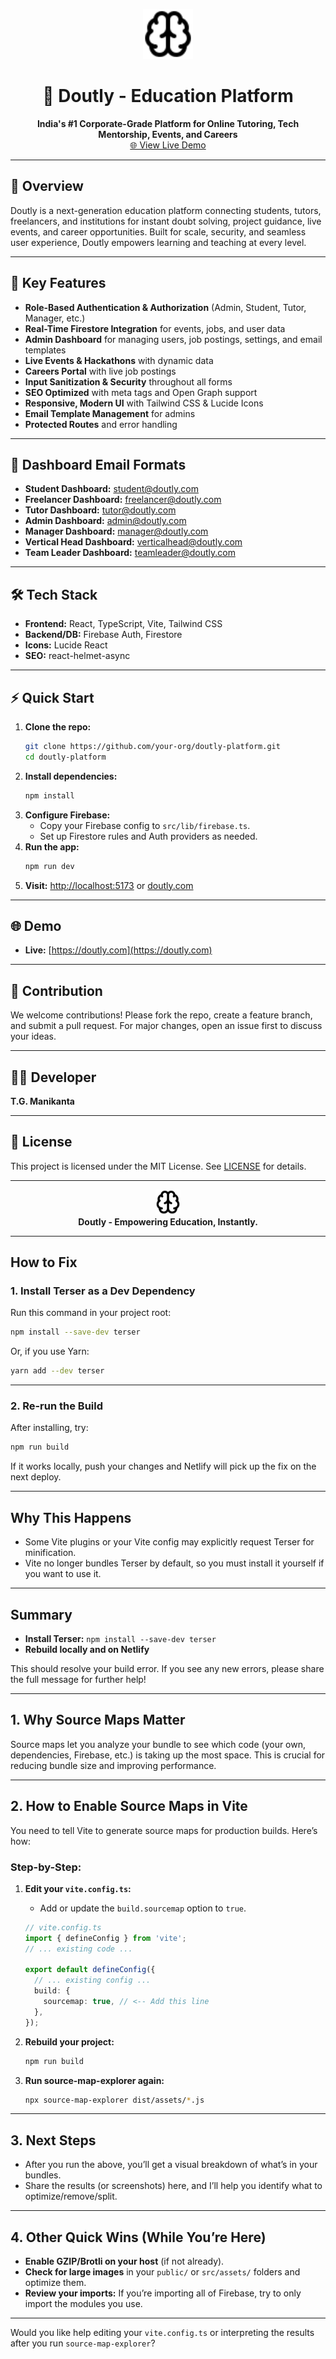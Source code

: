 <!-- Brain Icon SVG as Logo -->
<p align="center">
  <img src="https://raw.githubusercontent.com/lucide-icons/lucide/main/icons/brain.svg" alt="Doutly Brain Logo" width="80" height="80" />
</p>

<h1 align="center">🧠 Doutly - Education Platform</h1>

<p align="center">
  <b>India's #1 Corporate-Grade Platform for Online Tutoring, Tech Mentorship, Events, and Careers</b><br/>
  <a href="https://doutly.com" target="_blank">🌐 View Live Demo</a>
</p>

---

## 🚀 Overview
Doutly is a next-generation education platform connecting students, tutors, freelancers, and institutions for instant doubt solving, project guidance, live events, and career opportunities. Built for scale, security, and seamless user experience, Doutly empowers learning and teaching at every level.

---

## 🧩 Key Features
- **Role-Based Authentication & Authorization** (Admin, Student, Tutor, Manager, etc.)
- **Real-Time Firestore Integration** for events, jobs, and user data
- **Admin Dashboard** for managing users, job postings, settings, and email templates
- **Live Events & Hackathons** with dynamic data
- **Careers Portal** with live job postings
- **Input Sanitization & Security** throughout all forms
- **SEO Optimized** with meta tags and Open Graph support
- **Responsive, Modern UI** with Tailwind CSS & Lucide Icons
- **Email Template Management** for admins
- **Protected Routes** and error handling

---

## 📧 Dashboard Email Formats

- **Student Dashboard:** student@doutly.com
- **Freelancer Dashboard:** freelancer@doutly.com
- **Tutor Dashboard:** tutor@doutly.com
- **Admin Dashboard:** admin@doutly.com
- **Manager Dashboard:** manager@doutly.com
- **Vertical Head Dashboard:** verticalhead@doutly.com
- **Team Leader Dashboard:** teamleader@doutly.com

---

## 🛠️ Tech Stack
- **Frontend:** React, TypeScript, Vite, Tailwind CSS
- **Backend/DB:** Firebase Auth, Firestore
- **Icons:** Lucide React
- **SEO:** react-helmet-async

---

## ⚡ Quick Start

1. **Clone the repo:**
   ```sh
   git clone https://github.com/your-org/doutly-platform.git
   cd doutly-platform
   ```
2. **Install dependencies:**
   ```sh
   npm install
   ```
3. **Configure Firebase:**
   - Copy your Firebase config to `src/lib/firebase.ts`.
   - Set up Firestore rules and Auth providers as needed.
4. **Run the app:**
   ```sh
   npm run dev
   ```
5. **Visit:** [http://localhost:5173](http://localhost:5173) or [doutly.com](https://doutly.com)

---

## 🌐 Demo
- **Live:** [https://doutly.com](https://doutly.com)

---

## 🤝 Contribution
We welcome contributions! Please fork the repo, create a feature branch, and submit a pull request. For major changes, open an issue first to discuss your ideas.

---

## 🧑‍💻 Developer
**T.G. Manikanta**

---

## 📄 License
This project is licensed under the MIT License. See [LICENSE](LICENSE) for details.

---

<p align="center">
  <img src="https://raw.githubusercontent.com/lucide-icons/lucide/main/icons/brain.svg" alt="Doutly Brain Logo" width="40" height="40" />
  <br/>
  <b>Doutly - Empowering Education, Instantly.</b>
</p>

---

## **How to Fix**

### 1. **Install Terser as a Dev Dependency**

Run this command in your project root:

```sh
npm install --save-dev terser
```

Or, if you use Yarn:

```sh
yarn add --dev terser
```

---

### 2. **Re-run the Build**

After installing, try:

```sh
npm run build
```

If it works locally, push your changes and Netlify will pick up the fix on the next deploy.

---

## **Why This Happens**

- Some Vite plugins or your Vite config may explicitly request Terser for minification.
- Vite no longer bundles Terser by default, so you must install it yourself if you want to use it.

---

## **Summary**

- **Install Terser:** `npm install --save-dev terser`
- **Rebuild locally and on Netlify**

This should resolve your build error. If you see any new errors, please share the full message for further help!

---

## 1. **Why Source Maps Matter**
Source maps let you analyze your bundle to see which code (your own, dependencies, Firebase, etc.) is taking up the most space. This is crucial for reducing bundle size and improving performance.

---

## 2. **How to Enable Source Maps in Vite**

You need to tell Vite to generate source maps for production builds. Here’s how:

### **Step-by-Step:**

1. **Edit your `vite.config.ts`:**
   - Add or update the `build.sourcemap` option to `true`.

   ```ts
   // vite.config.ts
   import { defineConfig } from 'vite';
   // ... existing code ...

   export default defineConfig({
     // ... existing config ...
     build: {
       sourcemap: true, // <-- Add this line
     },
   });
   ```

2. **Rebuild your project:**
   ```sh
   npm run build
   ```

3. **Run source-map-explorer again:**
   ```sh
   npx source-map-explorer dist/assets/*.js
   ```

---

## 3. **Next Steps**

- After you run the above, you’ll get a visual breakdown of what’s in your bundles.
- Share the results (or screenshots) here, and I’ll help you identify what to optimize/remove/split.

---

## 4. **Other Quick Wins (While You’re Here)**
- **Enable GZIP/Brotli on your host** (if not already).
- **Check for large images** in your `public/` or `src/assets/` folders and optimize them.
- **Review your imports:** If you’re importing all of Firebase, try to only import the modules you use.

---

Would you like help editing your `vite.config.ts` or interpreting the results after you run `source-map-explorer`?
